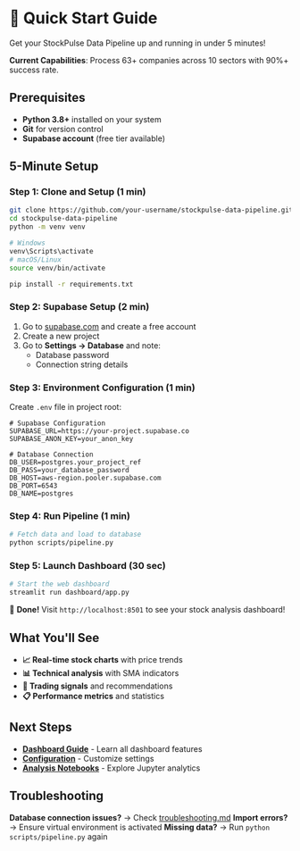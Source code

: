 # 🚀 Quick Start Guide

Get your StockPulse Data Pipeline up and running in under 5 minutes!

**Current Capabilities**: Process 63+ companies across 10 sectors with 90%+ success rate.

## Prerequisites

- **Python 3.8+** installed on your system
- **Git** for version control
- **Supabase account** (free tier available)

## 5-Minute Setup

### Step 1: Clone and Setup (1 min)
```bash
git clone https://github.com/your-username/stockpulse-data-pipeline.git
cd stockpulse-data-pipeline
python -m venv venv

# Windows
venv\Scripts\activate
# macOS/Linux
source venv/bin/activate

pip install -r requirements.txt
```

### Step 2: Supabase Setup (2 min)
1. Go to [supabase.com](https://supabase.com) and create a free account
2. Create a new project
3. Go to **Settings → Database** and note:
   - Database password
   - Connection string details

### Step 3: Environment Configuration (1 min)
Create `.env` file in project root:
```env
# Supabase Configuration
SUPABASE_URL=https://your-project.supabase.co
SUPABASE_ANON_KEY=your_anon_key

# Database Connection
DB_USER=postgres.your_project_ref
DB_PASS=your_database_password
DB_HOST=aws-region.pooler.supabase.com
DB_PORT=6543
DB_NAME=postgres
```

### Step 4: Run Pipeline (1 min)
```bash
# Fetch data and load to database
python scripts/pipeline.py
```

### Step 5: Launch Dashboard (30 sec)
```bash
# Start the web dashboard
streamlit run dashboard/app.py
```

🎉 **Done!** Visit `http://localhost:8501` to see your stock analysis dashboard!

## What You'll See

- **📈 Real-time stock charts** with price trends
- **📊 Technical analysis** with SMA indicators  
- **🎯 Trading signals** and recommendations
- **📋 Performance metrics** and statistics

## Next Steps

- **[Dashboard Guide](dashboard-guide.md)** - Learn all dashboard features
- **[Configuration](configuration.md)** - Customize settings
- **[Analysis Notebooks](analysis-guide.md)** - Explore Jupyter analytics

## Troubleshooting

**Database connection issues?** → Check [troubleshooting.md](troubleshooting.md)
**Import errors?** → Ensure virtual environment is activated
**Missing data?** → Run `python scripts/pipeline.py` again